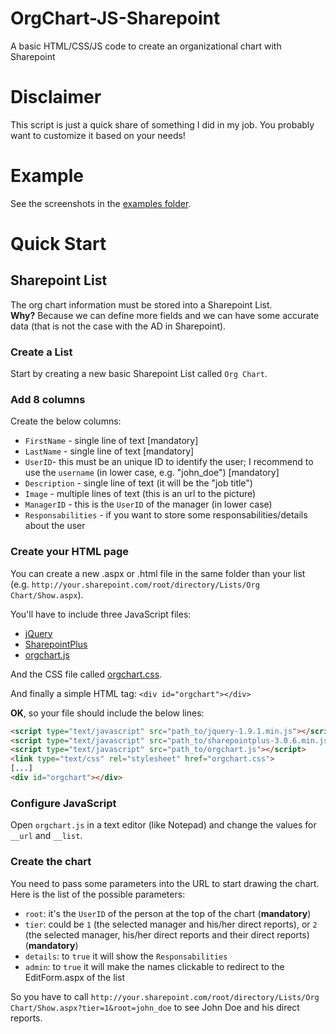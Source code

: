 OrgChart-JS-Sharepoint
======================

A basic HTML/CSS/JS code to create an organizational chart with Sharepoint

# Disclaimer

This script is just a quick share of something I did in my job. You probably want to customize it based on your needs!

# Example

See the screenshots in the [examples folder](https://github.com/Aymkdn/OrgChart-JS-Sharepoint/tree/master/examples).

Quick Start
===========

## Sharepoint List

The org chart information must be stored into a Sharepoint List.     
**Why?** Because we can define more fields and we can have some accurate data (that is not the case with the AD in Sharepoint).

### Create a List

Start by creating a new basic Sharepoint List called `Org Chart`.

### Add 8 columns

Create the below columns:

  - `FirstName` - single line of text [mandatory]
  - `LastName` - single line of text [mandatory]
  - `UserID`- this must be an unique ID to identify the user; I recommend to use the `username` (in lower case, e.g. "john_doe") [mandatory]
  - `Description` - single line of text (it will be the "job title")
  - `Image` - multiple lines of text (this is an url to the picture)
  - `ManagerID` - this is the `UserID` of the manager (in lower case)
  - `Responsabilities` - if you want to store some responsabilities/details about the user

### Create your HTML page

You can create a new .aspx or .html file in the same folder than your list (e.g. `http://your.sharepoint.com/root/directory/Lists/Org Chart/Show.aspx`).

You'll have to include three JavaScript files:

  - [jQuery](http://jquery.com/)
  - [SharepointPlus](http://aymkdn.github.io/SharepointPlus/)
  - [orgchart.js](https://github.com/Aymkdn/OrgChart-JS-Sharepoint/blob/master/orgchart.js)

And the CSS file called [orgchart.css](https://github.com/Aymkdn/OrgChart-JS-Sharepoint/blob/master/orgchart.css).

And finally a simple HTML tag: `<div id="orgchart"></div>`

**OK**, so your file should include the below lines:
````html
<script type="text/javascript" src="path_to/jquery-1.9.1.min.js"></script>
<script type="text/javascript" src="path_to/sharepointplus-3.0.6.min.js"></script>
<script type="text/javascript" src="path_to/orgchart.js"></script>
<link type="text/css" rel="stylesheet" href="orgchart.css">
[...]
<div id="orgchart"></div>
````

### Configure JavaScript

Open `orgchart.js` in a text editor (like Notepad) and change the values for `__url` and `__list`.

### Create the chart

You need to pass some parameters into the URL to start drawing the chart.
Here is the list of the possible parameters:

  - `root`: it's the `UserID` of the person at the top of the chart (**mandatory**)
  - `tier`: could be `1` (the selected manager and his/her direct reports), or `2` (the selected manager, his/her direct reports and their direct reports) (**mandatory**)
  - `details`: to `true` it will show the `Responsabilities`
  - `admin`: to `true` it will make the names clickable to redirect to the EditForm.aspx of the list

So you have to call `http://your.sharepoint.com/root/directory/Lists/Org Chart/Show.aspx?tier=1&root=john_doe` to see John Doe and his direct reports.
